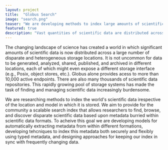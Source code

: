 ```yaml
---
layout: project
title:  "Globus Search"
image: "search.png"
teaser: "We are developing methods to index large amounts of scientific data distributed over heterogeneous storage systems"
featured: true
description: "Vast quantities of scientific data are distributed across storage systems and data repositories. We are developing methods to crawl, extract metadata from, and index those data."
---
```

The changing landscape of science has created a world in which
significant amounts of scientific data is now distributed across a 
large number of disparate and heterogeneous storage
locations. It is not uncommon for data to be generated, analyzed, 
shared, published, and archived in different locations, 
each of which might even expose a different storage interface (e.g., 
Posix, object stores, etc.). Globus alone provides acess to more 
than 10,000 active endpoints. There are also many thousands of 
scientific data repositories. This rapidly growing pool of 
storage systems has made the task of finding and managing
scientific data increasingly burdensome. 

We are researching methods to index the world's
scientific data irespective of the location and model
in which it is stored. We aim to provide for the community
a scalable search index that allows researchers to find, browse,
and discover disparate scientific data based upon metadata burried
within scientific data formats. To acheive this goal we are
developing models for automatically extracting metadata from
within different formations, developing tehcniques to 
index this metadata both securely and flexibly using 
typed metadata, and designing approaches for keeping 
our index in sync with frequently changing data.

        

